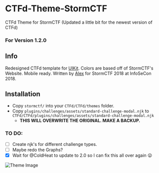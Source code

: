 # CTFd-Theme-StormCTF
CTFd Theme for StormCTF (Updated a little bit for the newest version of CTFd)

### For Version 1.2.0

## Info
Redesigned CTFd template for [UIKit](https://getuikit.com). Colors are based off of StormCTF's Website. Mobile ready. Written by [Alex](https://twitter.com/offsec_ginger) for StormCTF 2018 at InfoSeCon 2018.

## Installation
* Copy `stormctf/` into your `CTFd/CTFd/themes` folder.
* Copy `plugins/challenges/assets/standard-challenge-modal.njk` to `CTFd/CTFd/plugins/challenges/assets/standard-challenge-modal.njk`
  * **THIS WILL OVERWRITE THE ORIGINAL. MAKE A BACKUP.**

### TO DO:
- [ ] Create njk's for different challenge types.
- [ ] Maybe redo the Graphs?
- [x] Wait for @ColdHeat to update to 2.0 so I can fix this all over again :stuck_out_tongue:

![Theme Image](https://github.com/stormctf/CTFd-Theme-StormCTF/blob/master/CTFd-Theme-StormCTF.png)
